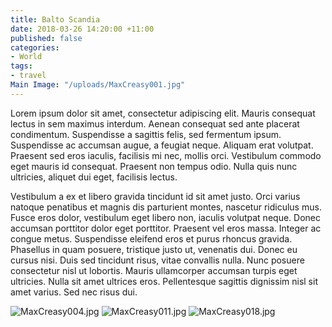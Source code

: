 ```yaml
---
title: Balto Scandia
date: 2018-03-26 14:20:00 +11:00
published: false
categories:
- World
tags:
- travel
Main Image: "/uploads/MaxCreasy001.jpg"
---
```


Lorem ipsum dolor sit amet, consectetur adipiscing elit. Mauris consequat lectus in sem maximus interdum. Aenean consequat sed ante placerat condimentum. Suspendisse a sagittis felis, sed fermentum ipsum. Suspendisse ac accumsan augue, a feugiat neque. Aliquam erat volutpat. Praesent sed eros iaculis, facilisis mi nec, mollis orci. Vestibulum commodo eget mauris id consequat. Praesent non tempus odio. Nulla quis nunc ultricies, aliquet dui eget, facilisis lectus.

Vestibulum a ex et libero gravida tincidunt id sit amet justo. Orci varius natoque penatibus et magnis dis parturient montes, nascetur ridiculus mus. Fusce eros dolor, vestibulum eget libero non, iaculis volutpat neque. Donec accumsan porttitor dolor eget porttitor. Praesent vel eros massa. Integer ac congue metus. Suspendisse eleifend eros et purus rhoncus gravida. Phasellus in quam posuere, tristique justo ut, venenatis dui. Donec eu cursus nisi. Duis sed tincidunt risus, vitae convallis nulla. Nunc posuere consectetur nisl ut lobortis. Mauris ullamcorper accumsan turpis eget ultricies. Nulla sit amet ultrices eros. Pellentesque sagittis dignissim nisl sit amet varius. Sed nec risus dui.

![MaxCreasy004.jpg](/uploads/MaxCreasy004.jpg)
![MaxCreasy011.jpg](/uploads/MaxCreasy011.jpg)
![MaxCreasy018.jpg](/uploads/MaxCreasy018.jpg)